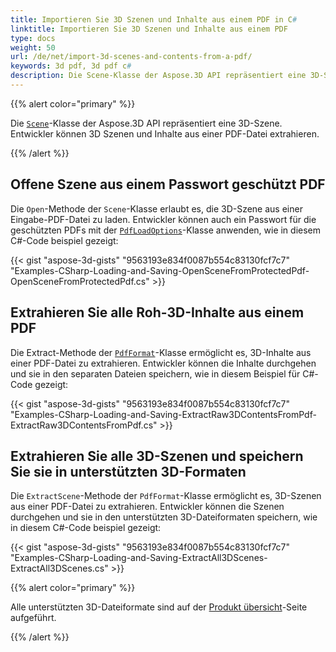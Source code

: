 ```yaml
---
title: Importieren Sie 3D Szenen und Inhalte aus einem PDF in C#
linktitle: Importieren Sie 3D Szenen und Inhalte aus einem PDF
type: docs
weight: 50
url: /de/net/import-3d-scenes-and-contents-from-a-pdf/
keywords: 3d pdf, 3d pdf c#
description: Die Scene-Klasse der Aspose.3D API repräsentiert eine 3D-Szene. Entwickler können 3D Szenen und Inhalte aus einer PDF-Datei extrahieren.
---
```

{{% alert color="primary" %}}

Die [`Scene`](https://reference.aspose.com/3d/net/aspose.threed/scene)-Klasse der Aspose.3D API repräsentiert eine 3D-Szene. Entwickler können 3D Szenen und Inhalte aus einer PDF-Datei extrahieren.

{{% /alert %}}
##  **Offene Szene aus einem Passwort geschützt PDF**
Die `Open`-Methode der `Scene`-Klasse erlaubt es, die 3D-Szene aus einer Eingabe-PDF-Datei zu laden. Entwickler können auch ein Passwort für die geschützten PDFs mit der [`PdfLoadOptions`](https://reference.aspose.com/3d/net/aspose.threed.formats/pdfloadoptions)-Klasse anwenden, wie in diesem C#-Code beispiel gezeigt:

{{< gist "aspose-3d-gists" "9563193e834f0087b554c83130fcf7c7" "Examples-CSharp-Loading-and-Saving-OpenSceneFromProtectedPdf-OpenSceneFromProtectedPdf.cs" >}}
##  **Extrahieren Sie alle Roh-3D-Inhalte aus einem PDF**
Die Extract-Methode der [`PdfFormat`](https://reference.aspose.com/3d/net/aspose.threed.formats/pdfformat)-Klasse ermöglicht es, 3D-Inhalte aus einer PDF-Datei zu extrahieren. Entwickler können die Inhalte durchgehen und sie in den separaten Dateien speichern, wie in diesem Beispiel für C#-Code gezeigt:

{{< gist "aspose-3d-gists" "9563193e834f0087b554c83130fcf7c7" "Examples-CSharp-Loading-and-Saving-ExtractRaw3DContentsFromPdf-ExtractRaw3DContentsFromPdf.cs" >}}
##  **Extrahieren Sie alle 3D-Szenen und speichern Sie sie in unterstützten 3D-Formaten**
Die `ExtractScene`-Methode der `PdfFormat`-Klasse ermöglicht es, 3D-Szenen aus einer PDF-Datei zu extrahieren. Entwickler können die Szenen durchgehen und sie in den unterstützten 3D-Dateiformaten speichern, wie in diesem C#-Code beispiel gezeigt:

{{< gist "aspose-3d-gists" "9563193e834f0087b554c83130fcf7c7" "Examples-CSharp-Loading-and-Saving-ExtractAll3DScenes-ExtractAll3DScenes.cs" >}}

{{% alert color="primary" %}}

Alle unterstützten 3D-Dateiformate sind auf der [Produkt übersicht](/3d/de/net/product-overview/)-Seite aufgeführt.

{{% /alert %}}
